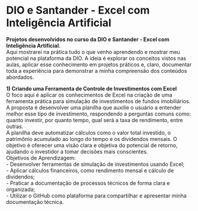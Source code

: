 # DIO e Santander - Excel com Inteligência Artificial

<strong>Projetos desenvolvidos no curso da DIO e Santander - Excel com Inteligência Artificial.</strong>
<br>Aqui mostrarei na prática tudo o que venho aprendendo e mostrar meu potencial na plataforma da DIO. A ideia é explorar os conceitos vistos nas aulas, aplicar esse conhecimento em projetos práticos e, claro, documentar toda a experiência para demonstrar a minha compreensão dos conteúdos abordados.

<strong>1) Criando uma Ferramenta de Controle de Investimentos com Excel</strong>
<br>O foco aqui é aplicar os conhecimentos de Excel na criação de uma ferramenta prática para simulação de investimentos de fundos imobiliários. A proposta é desenvolver uma planilha que auxilie o usuário a entender melhor esse tipo de investimento, respondendo a perguntas comuns como: quanto investir, por quanto tempo, qual será a taxa de rendimento, entre outras.
<br>A planilha deve automatizar cálculos como o valor total investido, o patrimônio acumulado ao longo do tempo e os dividendos mensais. O objetivo é oferecer uma visão clara e objetiva do potencial de retorno, ajudando o investidor a tomar decisões mais conscientes.
<br>Objetivos de Aprendizagem:
<br>- Desenvolver ferramentas de simulação de investimentos usando Excel;
<br>- Aplicar cálculos financeiros, como rendimento mensal e cálculo de dividendos;
<br>- Praticar a documentação de processos técnicos de forma clara e organizada;
<br>- Utilizar o GitHub como plataforma para compartilhar e apresentar minha documentação técnica.
